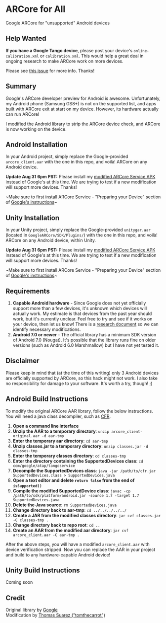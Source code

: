 # ARCore for All
Google ARCore for "unsupported" Android devices

## Help Wanted
**If you have a Google Tango device**, please post your device's `online-calibration.xml` or `calibration.xml`. This would help a great deal in ongoing research to make ARCore work on more devices.

Please see [this issue](https://github.com/tomthecarrot/arcore-for-all/issues/28#issuecomment-326646191) for more info. Thanks!

## Summary
Google's ARCore developer preview for Android is awesome. Unfortunately, my Android phone (Samsung GS8+) is not on the supported list, and apps built with ARCore exit at start on my device. However, its hardware actually can run ARCore!

I modified the Android library to strip the ARCore device check, and ARCore is now working on the device.

## Android Installation
In your Android project, simply replace the Google-provided `arcore_client.aar` with the one in this repo, and voilà! ARCore on any Android device.

**Update Aug 31 6pm PST:** Please install my [modified ARCore Service APK](https://github.com/tomthecarrot/arcore-for-all/raw/service-mod/service-mod/arcore-preview-modified.apk) instead of Google's at this time. We are trying to test if a new modification will support more devices. Thanks!

~Make sure to first install ARCore Service - "Preparing your Device" section of [Google's instructions](https://developers.google.com/ar/develop/java/getting-started)~  

## Unity Installation
In your Unity project, simply replace the Google-provided `unitygar.aar` (located in `GoogleARCore/SDK/Plugins/`) with the one in this repo, and voilà! ARCore on any Android device, within Unity.

**Update Aug 31 6pm PST:** Please install my [modified ARCore Service APK](https://github.com/tomthecarrot/arcore-for-all/raw/service-mod/service-mod/arcore-preview-modified.apk) instead of Google's at this time. We are trying to test if a new modification will support more devices. Thanks!

~Make sure to first install ARCore Service - "Preparing your Device" section of [Google's instructions](https://developers.google.com/ar/develop/java/getting-started)~  

## Requirements
1. **Capable Android hardware** - Since Google does not yet officially support more than a few devices, it's unknown which devices will actually work. My estimate is that devices from the past year should work, but it's currently unclear. Feel free to try and see if it works on your device, then let us know! There is a [research document](https://github.com/tomthecarrot/arcore-for-all/blob/master/Device-Research.md) so we can identify necessary modifications.
2. **Android 7.0 or newer** - The official library has a minimum SDK version of Android 7.0 (Nougat). It's possible that the library runs fine on older versions (such as Android 6.0 Marshmallow) but I have not yet tested it.

## Disclaimer
Please keep in mind that (at the time of this writing) only 3 Android devices are officially supported by ARCore, so this hack might not work. I also take no responsibility for damage to your software. It's worth a try, though! ;)

## Android Build Instructions
To modify the original ARCore AAR library, follow the below instructions. You will need a java class decompiler, such as [CFR](http://www.benf.org/other/cfr/).
1. **Open a command line interface**
2. **Unzip the AAR to a temporary directory**: `unzip arcore_client-original.aar -d aar-tmp`
3. **Enter the temporary aar directory**: `cd aar-tmp`
4. **Unzip classes.jar to a temporary directory**: `unzip classes.jar -d classes-tmp`
5. **Enter the temporary classes directory**: `cd classes-tmp`
6. **Enter the directory containing the SupportedDevices class**: `cd com/google/atap/tangoservice`
7. **Decompile the SupportedDevices class**: `java -jar /path/to/cfr.jar SupportedDevices.class > SupportedDevices.java`
8. **Open a text editor and delete `return false` from the end of `isSupported()`**
9. **Compile the modified SupportedDevice class**: `javac -cp /path/to/sdk/platform/android.jar -source 1.7 -target 1.7 SupportedDevices.java`
10. **Delete the Java source**: `rm SupportedDevices.java`
11. **Change directory back to aar-tmp**: `cd ../../../../../`
12. **Create a JAR from the modified classes directory**: `jar cvf classes.jar -C classes-tmp .`
13. **Change directory back to repo root**: `cd ..`
14. **Create an AAR from the modified aar directory**: `jar cvf arcore_client.aar -C aar-tmp .`

After the above steps, you will have a modified `arcore_client.aar` with device verification stripped. Now you can replace the AAR in your project and build to any hardware-capable Android device!

## Unity Build Instructions
Coming soon

## Credit
Original library by [Google](https://developers.google.com/ar/develop/java/getting-started)  
Modification by [Thomas Suarez ("tomthecarrot")](http://tomthecarrot.com/)

